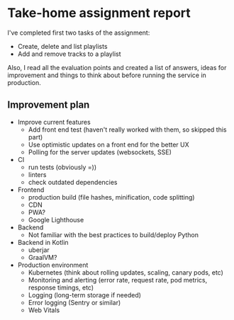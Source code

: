 # Take-home assignment report

I've completed first two tasks of the assignment:
- Create, delete and list playlists
- Add and remove tracks to a playlist

Also, I read all the evaluation points and created a list of answers, ideas for improvement 
and things to think about before running the service in production.

## Improvement plan

- Improve current features
  - Add front end test (haven't really worked with them, so skipped this part)
  - Use optimistic updates on a front end for the better UX
  - Polling for the server updates (websockets, SSE)
- CI
  - run tests (obviously =))
  - linters
  - check outdated dependencies
- Frontend
  - production build (file hashes, minification, code splitting)
  - CDN
  - PWA?
  - Google Lighthouse
- Backend
  - Not familiar with the best practices to build/deploy Python
- Backend in Kotlin
  - uberjar
  - GraalVM?
- Production environment
  - Kubernetes (think about rolling updates, scaling, canary pods, etc)
  - Monitoring and alerting (error rate, request rate, pod metrics, response timings, etc)
  - Logging (long-term storage if needed)
  - Error logging (Sentry or similar)
  - Web Vitals